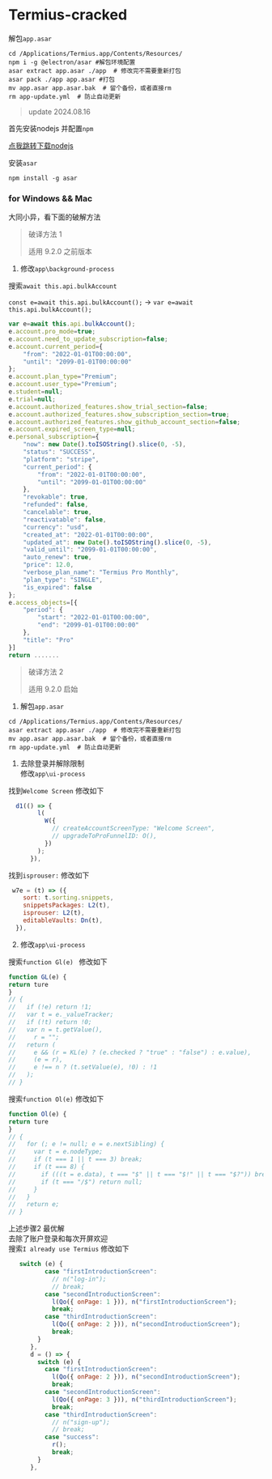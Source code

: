 # Termius-cracked

解包`app.asar`
```shell
cd /Applications/Termius.app/Contents/Resources/
npm i -g @electron/asar #解包环境配置
asar extract app.asar ./app  # 修改完不需要重新打包
asar pack ./app app.asar #打包
mv app.asar app.asar.bak  # 留个备份，或者直接rm
rm app-update.yml  # 防止自动更新
```

> update 2024.08.16

首先安装nodejs 并配置`npm`<br/>

[点我跳转下载nodejs](https://nodejs.cn/download) 

安装`asar`
```shell
npm install -g asar
```
### for Windows && Mac

大同小异，看下面的破解方法

> 破译方法 1 
> 
> 适用 9.2.0 之前版本

1. 修改`app\background-process`

搜索`await this.api.bulkAccount`

`const e=await this.api.bulkAccount();` -> `var e=await this.api.bulkAccount();`

```js
var e=await this.api.bulkAccount();
e.account.pro_mode=true;
e.account.need_to_update_subscription=false;
e.account.current_period={
    "from": "2022-01-01T00:00:00",
    "until": "2099-01-01T00:00:00"
};
e.account.plan_type="Premium";
e.account.user_type="Premium";
e.student=null;
e.trial=null;
e.account.authorized_features.show_trial_section=false;
e.account.authorized_features.show_subscription_section=true;
e.account.authorized_features.show_github_account_section=false;
e.account.expired_screen_type=null;
e.personal_subscription={
    "now": new Date().toISOString().slice(0, -5),
    "status": "SUCCESS",
    "platform": "stripe",
    "current_period": {
        "from": "2022-01-01T00:00:00",
        "until": "2099-01-01T00:00:00"
    },
    "revokable": true,
    "refunded": false,
    "cancelable": true,
    "reactivatable": false,
    "currency": "usd",
    "created_at": "2022-01-01T00:00:00",
    "updated_at": new Date().toISOString().slice(0, -5),
    "valid_until": "2099-01-01T00:00:00",
    "auto_renew": true,
    "price": 12.0,
    "verbose_plan_name": "Termius Pro Monthly",
    "plan_type": "SINGLE",
    "is_expired": false
};
e.access_objects=[{
    "period": {
        "start": "2022-01-01T00:00:00",
        "end": "2099-01-01T00:00:00"
    },
    "title": "Pro"
}]
return .......
```

> 破译方法 2
>
> 适用 9.2.0 启始

1. 解包`app.asar`
```shell
cd /Applications/Termius.app/Contents/Resources/
asar extract app.asar ./app  # 修改完不需要重新打包
mv app.asar app.asar.bak  # 留个备份，或者直接rm
rm app-update.yml  # 防止自动更新
```

1. 去除登录并解除限制<br>修改`app\ui-process`

找到`Welcome Screen`
修改如下
```js
  d1(() => {
        l(
          W({
            // createAccountScreenType: "Welcome Screen",
            // upgradeToProFunnelID: O(),
          })
        );
      }),
```

找到`isprouser:`
修改如下

```js
 w7e = (t) => ({
    sort: t.sorting.snippets,
    snippetsPackages: L2(t),
    isprouser: L2(t),
    editableVaults: Dn(t),
  }),
```

2. 修改`app\ui-process`

搜索`function Gl(e) `
修改如下
```js
function GL(e) {
return ture
}
// {
//   if (!e) return !1;
//   var t = e._valueTracker;
//   if (!t) return !0;
//   var n = t.getValue(),
//     r = "";
//   return (
//     e && (r = KL(e) ? (e.checked ? "true" : "false") : e.value),
//     (e = r),
//     e !== n ? (t.setValue(e), !0) : !1
//   );
// }
```

搜索`function Ol(e)`
修改如下
```js
function Ol(e) {
return ture
}
// {
//   for (; e != null; e = e.nextSibling) {
//     var t = e.nodeType;
//     if (t === 1 || t === 3) break;
//     if (t === 8) {
//       if (((t = e.data), t === "$" || t === "$!" || t === "$?")) break;
//       if (t === "/$") return null;
//     }
//   }
//   return e;
// }
```
上述步骤2 最优解<br>
去除了账户登录和每次开屏欢迎<br>
搜索`I already use Termius`
修改如下
```js
   switch (e) {
          case "firstIntroductionScreen":
            // n("log-in");
            // break;
          case "secondIntroductionScreen":
            l(Qo({ onPage: 1 })), n("firstIntroductionScreen");
            break;
          case "thirdIntroductionScreen":
            l(Qo({ onPage: 2 })), n("secondIntroductionScreen");
            break;
        }
      },
      d = () => {
        switch (e) {
          case "firstIntroductionScreen":
            l(Qo({ onPage: 2 })), n("secondIntroductionScreen");
            break;
          case "secondIntroductionScreen":
            l(Qo({ onPage: 3 })), n("thirdIntroductionScreen");
            break;
          case "thirdIntroductionScreen":
            // n("sign-up");
            // break;
          case "success":
            r();
            break;
        }
      },
```
